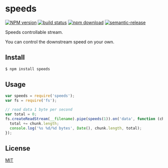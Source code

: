 speeds
=======

[![NPM version][npm-image]][npm-url]
[![build status][travis-image]][travis-url]
[![npm download][download-image]][download-url]
[![semantic-release](https://img.shields.io/badge/%20%20%F0%9F%93%A6%F0%9F%9A%80-semantic--release-e10079.svg?style=flat-square)](https://github.com/semantic-release/semantic-release)

[npm-image]: https://img.shields.io/npm/v/speeds.svg?style=flat-square
[npm-url]: https://npmjs.org/package/speeds
[travis-image]: https://img.shields.io/travis/node-modules/speeds.svg?style=flat-square
[travis-url]: https://travis-ci.org/node-modules/speeds
[download-image]: https://img.shields.io/npm/dm/speeds.svg?style=flat-square
[download-url]: https://npmjs.org/package/speeds

Speeds controllable stream.

You can control the downstream speed on your own.

## Install

```bash
$ npm install speeds
```

## Usage

```js
var speeds = require('speeds');
var fs = require('fs');

// read data 1 byte per second
var total = 0;
fs.createReadStream(__filename).pipe(speeds(1)).on('data', function (chunk) {
  total += chunk.length;
  console.log('%s %d/%d bytes', Date(), chunk.length, total);
});
```

## License

[MIT](LICENSE.txt)
